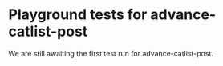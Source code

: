 # Playground tests for advance-catlist-post
We are still awaiting the first test run for advance-catlist-post.
